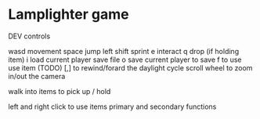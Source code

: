 # Lamplighter game

DEV controls

wasd movement
space jump
left shift sprint
e interact
q drop (if holding item)
i load current player save file
o save current player to save
f to use use item (TODO)
[,] to rewind/forard the daylight cycle
scroll wheel to zoom in/out the camera

walk into items to pick up / hold

left and right click to use items primary and secondary functions
